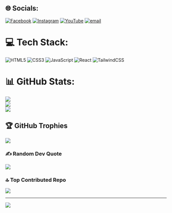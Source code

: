 
## 🌐 Socials:
[![Facebook](https://img.shields.io/badge/Facebook-%231877F2.svg?logo=Facebook&logoColor=white)](https://facebook.com/codewithchetan1999) [![Instagram](https://img.shields.io/badge/Instagram-%23E4405F.svg?logo=Instagram&logoColor=white)](https://instagram.com/codewithchetan1999) [![YouTube](https://img.shields.io/badge/YouTube-%23FF0000.svg?logo=YouTube&logoColor=white)](https://youtube.com/@codewithchetan1999) [![email](https://img.shields.io/badge/Email-D14836?logo=gmail&logoColor=white)](mailto:chetan25101999@gmail.com) 

# 💻 Tech Stack:
![HTML5](https://img.shields.io/badge/html5-%23E34F26.svg?style=for-the-badge&logo=html5&logoColor=white) ![CSS3](https://img.shields.io/badge/css3-%231572B6.svg?style=for-the-badge&logo=css3&logoColor=white) ![JavaScript](https://img.shields.io/badge/javascript-%23323330.svg?style=for-the-badge&logo=javascript&logoColor=%23F7DF1E) ![React](https://img.shields.io/badge/react-%2320232a.svg?style=for-the-badge&logo=react&logoColor=%2361DAFB) ![TailwindCSS](https://img.shields.io/badge/tailwindcss-%2338B2AC.svg?style=for-the-badge&logo=tailwind-css&logoColor=white)
# 📊 GitHub Stats:
![](https://github-readme-stats.vercel.app/api?username=Chetan25101999&theme=dark&hide_border=false&include_all_commits=true&count_private=false)<br/>
![](https://nirzak-streak-stats.vercel.app/?user=Chetan25101999&theme=dark&hide_border=false)<br/>
![](https://github-readme-stats.vercel.app/api/top-langs/?username=Chetan25101999&theme=dark&hide_border=false&include_all_commits=true&count_private=false&layout=compact)

## 🏆 GitHub Trophies
![](https://github-profile-trophy.vercel.app/?username=Chetan25101999&theme=radical&no-frame=false&no-bg=true&margin-w=4)

### ✍️ Random Dev Quote
![](https://quotes-github-readme.vercel.app/api?type=horizontal&theme=radical)

### 🔝 Top Contributed Repo
![](https://github-contributor-stats.vercel.app/api?username=Chetan25101999&limit=5&theme=dark&combine_all_yearly_contributions=true)

---
[![](https://visitcount.itsvg.in/api?id=Chetan25101999&icon=0&color=0)](https://visitcount.itsvg.in)

<!-- Proudly created with GPRM ( https://gprm.itsvg.in ) -->
